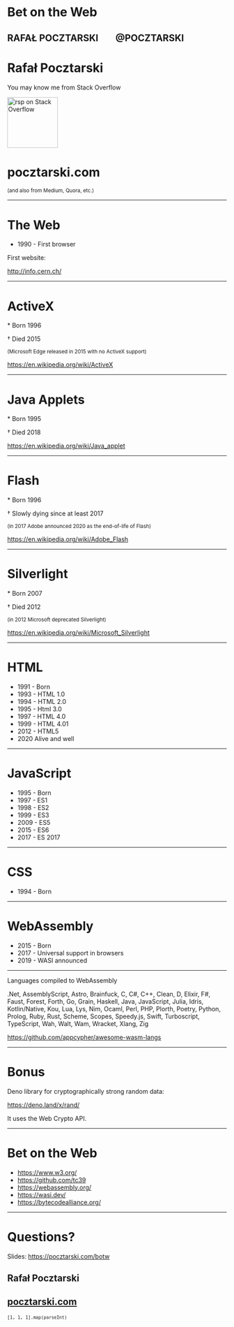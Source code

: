 
# Bet on the Web

RAFAŁ POCZTARSKI &nbsp;&nbsp;&nbsp;&nbsp;&nbsp;&nbsp; @POCZTARSKI
---

# Rafał Pocztarski

You may know me from Stack Overflow

[<img alt="rsp on Stack Overflow" src="https://stackexchange.com/users/flair/303952.png" height="116">](https://stackoverflow.com/users/613198/rsp)

# pocztarski.com

<small>(and also from Medium, Quora, etc.)</small>

---

# The Web

- 1990 - First browser

First website:

http://info.cern.ch/

---

# ActiveX

\* Born 1996

† Died 2015

<small>(Microsoft Edge released in 2015 with no ActiveX support)</small>

https://en.wikipedia.org/wiki/ActiveX

---

# Java Applets

\* Born 1995

† Died 2018

https://en.wikipedia.org/wiki/Java_applet

---

# Flash

\* Born 1996

† Slowly dying since at least 2017

<small>(in 2017 Adobe announced 2020 as the end-of-life of Flash)</small>

https://en.wikipedia.org/wiki/Adobe_Flash

---

# Silverlight

\* Born 2007

† Died 2012

<small>(in 2012 Microsoft deprecated Silverlight)</small>

https://en.wikipedia.org/wiki/Microsoft_Silverlight

---

# HTML

- 1991 - Born
- 1993 - HTML 1.0
- 1994 - HTML 2.0
- 1995 - Html 3.0
- 1997 - HTML 4.0
- 1999 - HTML 4.01
- 2012 - HTML5
- 2020 Alive and well

---

# JavaScript

- 1995 - Born
- 1997 - ES1
- 1998 - ES2
- 1999 - ES3
- 2009 - ES5
- 2015 - ES6
- 2017 - ES 2017

---

# CSS

- 1994 - Born

---

# WebAssembly

- 2015 - Born
- 2017 - Universal support in browsers
- 2019 - WASI announced

---

Languages compiled to WebAssembly

.Net,
AssemblyScript,
Astro,
Brainfuck,
C,
C#,
C++,
Clean,
D,
Elixir,
F#,
Faust,
Forest,
Forth,
Go,
Grain,
Haskell,
Java,
JavaScript,
Julia,
Idris,
Kotlin/Native,
Kou,
Lua,
Lys,
Nim,
Ocaml,
Perl,
PHP,
Plorth,
Poetry,
Python,
Prolog,
Ruby,
Rust,
Scheme,
Scopes,
Speedy.js,
Swift,
Turboscript,
TypeScript,
Wah,
Walt,
Wam,
Wracket,
Xlang,
Zig

https://github.com/appcypher/awesome-wasm-langs

---

# Bonus

Deno library for cryptographically strong random data:

https://deno.land/x/rand/

It uses the Web Crypto API.

---

# Bet on the Web

- https://www.w3.org/
- https://github.com/tc39
- https://webassembly.org/
- https://wasi.dev/
- https://bytecodealliance.org/

---

# Questions?

Slides: https://pocztarski.com/botw

## Rafał Pocztarski

## [pocztarski.com](https://pocztarski.com)

<small> `[1, 1, 1].map(parseInt)` </small>
